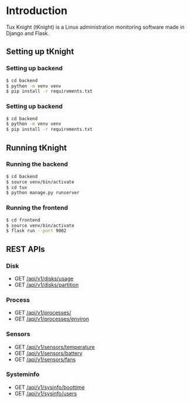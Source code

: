 # Introduction

Tux Knight (tKnight) is a Linux administration monitoring software made in Django and Flask.

## Setting up tKnight

### Setting up backend
```bash
$ cd backend
$ python -m venv venv
$ pip install -r requirements.txt
```

### Setting up backend
```bash
$ cd backend
$ python -m venv venv
$ pip install -r requirements.txt
```

## Running tKnight

### Running the backend
```bash
$ cd backend
$ source venv/bin/activate
$ cd tux
$ python manage.py runserver
```


### Running the frontend
```bash
$ cd frontend
$ source venv/bin/activate
$ flask run --port 9002
```


## REST APIs

### Disk
- GET [/api/v1/disks/usage](http://127.0.0.1:8000/api/v1/disks/usage)
- GET [/api/v1/disks/partition](http://127.0.0.1:8000/api/v1/disks/partition)

### Process
- GET [/api/v1/processes/](http://127.0.0.1:8000/api/v1/processes/)
- GET [/api/v1/processes/environ](http://127.0.0.1:8000/api/v1/processes/environ)

### Sensors
- GET [/api/v1/sensors/temperature](http://127.0.0.1:8000/api/v1/sensors/temperature)
- GET [/api/v1/sensors/battery](http://127.0.0.1:8000/api/v1/sensors/battery)
- GET [/api/v1/sensors/fans](http://127.0.0.1:8000/api/v1/sensors/fans)

### Systeminfo
- GET [/api/v1/sysinfo/boottime](http://127.0.0.1:8000/api/v1/sysinfo/boottime)
- GET [/api/v1/sysinfo/users](http://127.0.0.1:8000/api/v1/sysinfo/users)
